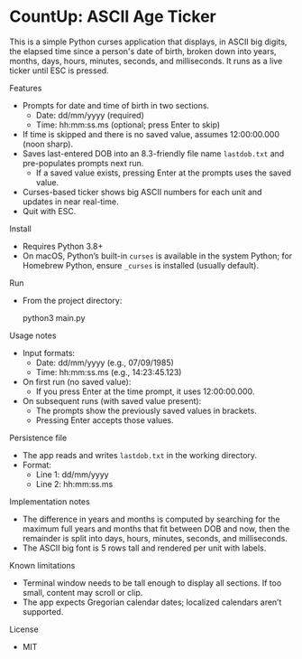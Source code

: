 # CountUp: ASCII Age Ticker

This is a simple Python curses application that displays, in ASCII big digits, the elapsed time since a person's date of birth, broken down into years, months, days, hours, minutes, seconds, and milliseconds. It runs as a live ticker until ESC is pressed.

Features
- Prompts for date and time of birth in two sections.
  - Date: dd/mm/yyyy (required)
  - Time: hh:mm:ss.ms (optional; press Enter to skip)
- If time is skipped and there is no saved value, assumes 12:00:00.000 (noon sharp).
- Saves last-entered DOB into an 8.3-friendly file name `lastdob.txt` and pre-populates prompts next run.
  - If a saved value exists, pressing Enter at the prompts uses the saved value.
- Curses-based ticker shows big ASCII numbers for each unit and updates in near real-time.
- Quit with ESC.

Install
- Requires Python 3.8+
- On macOS, Python’s built-in `curses` is available in the system Python; for Homebrew Python, ensure `_curses` is installed (usually default).

Run
- From the project directory:

  python3 main.py

Usage notes
- Input formats:
  - Date: dd/mm/yyyy (e.g., 07/09/1985)
  - Time: hh:mm:ss.ms (e.g., 14:23:45.123)
- On first run (no saved value):
  - If you press Enter at the time prompt, it uses 12:00:00.000.
- On subsequent runs (with saved value present):
  - The prompts show the previously saved values in brackets.
  - Pressing Enter accepts those values.

Persistence file
- The app reads and writes `lastdob.txt` in the working directory.
- Format:
  - Line 1: dd/mm/yyyy
  - Line 2: hh:mm:ss.ms

Implementation notes
- The difference in years and months is computed by searching for the maximum full years and months that fit between DOB and now, then the remainder is split into days, hours, minutes, seconds, and milliseconds.
- The ASCII big font is 5 rows tall and rendered per unit with labels.

Known limitations
- Terminal window needs to be tall enough to display all sections. If too small, content may scroll or clip.
- The app expects Gregorian calendar dates; localized calendars aren’t supported.

License
- MIT

